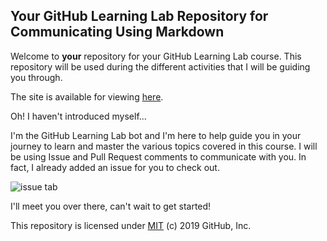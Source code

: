 ## Your GitHub Learning Lab Repository for Communicating Using Markdown

Welcome to **your** repository for your GitHub Learning Lab course. This repository will be used during the different activities that I will be guiding you through.

The site is available for viewing [here](https://klink-dev.github.io/markdown-portfolio/).

Oh! I haven't introduced myself...

I'm the GitHub Learning Lab bot and I'm here to help guide you in your journey to learn and master the various topics covered in this course. I will be using Issue and Pull Request comments to communicate with you. In fact, I already added an issue for you to check out.

![issue tab](https://lab.github.com/public/images/issue_tab.png)

I'll meet you over there, can't wait to get started!

This repository is licensed under [MIT](../LICENSE) (c) 2019 GitHub, Inc.
